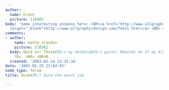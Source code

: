 ```yaml
---
author:
  name: hrant
  picture: 110403
body: 'Some interesting unseens here: <BR><a href="http://www.allgraphicdesign.com/fonts.html"
  target="_blank">http://www.allgraphicdesign.com/fonts.html</a> <BR> <BR>hhp <BR>'
comments:
- author:
    name: matha_standun
    picture: 110362
  body: Hold on! That&#39;s my mother&#39;s paint! Reminds me of my kitchen in the
    70s. <BR> <BR>M.
  created: '2003-02-24 23:32:34'
date: '2003-02-23 23:04:55'
node_type: forum
title: Don&#39;t mind the paint job

---
```

